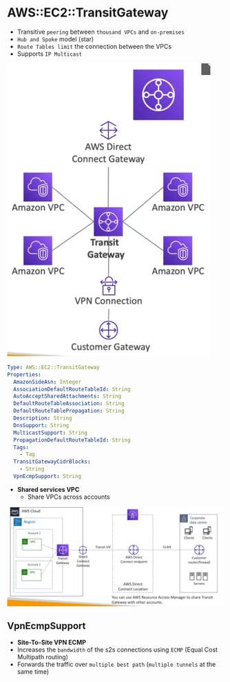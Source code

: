 # AWS::EC2::TransitGateway

- Transitive `peering` between `thousand VPCs` and `on-premises`
- `Hub and Spoke` model (star)
- `Route Tables limit` the connection between the VPCs
- Supports `IP Multicast`

![Transit Gateway](.images/vpc-transit-gateway.png)

```yaml
Type: AWS::EC2::TransitGateway
Properties:
  AmazonSideAsn: Integer
  AssociationDefaultRouteTableId: String
  AutoAcceptSharedAttachments: String
  DefaultRouteTableAssociation: String
  DefaultRouteTablePropagation: String
  Description: String
  DnsSupport: String
  MulticastSupport: String
  PropagationDefaultRouteTableId: String
  Tags:
    - Tag
  TransitGatewayCidrBlocks:
    - String
  VpnEcmpSupport: String
```

- **Shared services VPC**
  - Share VPCs across accounts

![Transit Gateway](.images/vpc-transit-gateway-sharing.png)

## VpnEcmpSupport

- **Site-To-Site VPN ECMP**
- Increases the `bandwidth` of the s2s connections using `ECMP` (Equal Cost Multipath routing)
- Forwards the traffic over `multiple best path` (`multiple tunnels` at the same time)
